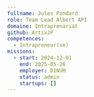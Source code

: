 ```yaml
---
fullname: Jules Pondard
role: Team Lead Albert API
domaine: Intraprenariat
github: ArtixJP
competences:
  - Intrapreneur(se)
missions:
  - start: 2024-12-01
    end: 2025-05-26
    employer: DINUM
    status: admin
    startups: []
---
```

